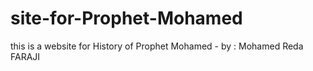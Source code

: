 # site-for-Prophet-Mohamed
this is a website for History of Prophet Mohamed - by : Mohamed Reda FARAJI
